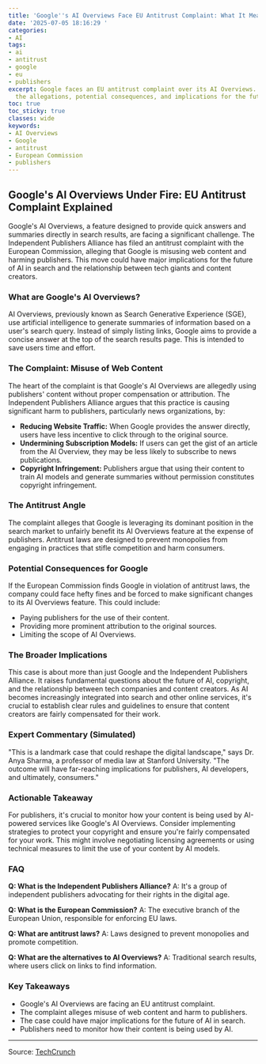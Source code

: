 ```yaml
---
title: 'Google''s AI Overviews Face EU Antitrust Complaint: What It Means'
date: '2025-07-05 18:16:29 '
categories:
- AI
tags:
- ai
- antitrust
- google
- eu
- publishers
excerpt: Google faces an EU antitrust complaint over its AI Overviews. Learn about
  the allegations, potential consequences, and implications for the future of search.
toc: true
toc_sticky: true
classes: wide
keywords:
- AI Overviews
- Google
- antitrust
- European Commission
- publishers
---
```


## Google's AI Overviews Under Fire: EU Antitrust Complaint Explained

Google's AI Overviews, a feature designed to provide quick answers and summaries directly in search results, are facing a significant challenge. The Independent Publishers Alliance has filed an antitrust complaint with the European Commission, alleging that Google is misusing web content and harming publishers. This move could have major implications for the future of AI in search and the relationship between tech giants and content creators.

### What are Google's AI Overviews?

AI Overviews, previously known as Search Generative Experience (SGE), use artificial intelligence to generate summaries of information based on a user's search query. Instead of simply listing links, Google aims to provide a concise answer at the top of the search results page. This is intended to save users time and effort.

### The Complaint: Misuse of Web Content

The heart of the complaint is that Google's AI Overviews are allegedly using publishers' content without proper compensation or attribution. The Independent Publishers Alliance argues that this practice is causing significant harm to publishers, particularly news organizations, by:

*   **Reducing Website Traffic:** When Google provides the answer directly, users have less incentive to click through to the original source.
*   **Undermining Subscription Models:** If users can get the gist of an article from the AI Overview, they may be less likely to subscribe to news publications.
*   **Copyright Infringement:** Publishers argue that using their content to train AI models and generate summaries without permission constitutes copyright infringement.

### The Antitrust Angle

The complaint alleges that Google is leveraging its dominant position in the search market to unfairly benefit its AI Overviews feature at the expense of publishers. Antitrust laws are designed to prevent monopolies from engaging in practices that stifle competition and harm consumers.

### Potential Consequences for Google

If the European Commission finds Google in violation of antitrust laws, the company could face hefty fines and be forced to make significant changes to its AI Overviews feature. This could include:

*   Paying publishers for the use of their content.
*   Providing more prominent attribution to the original sources.
*   Limiting the scope of AI Overviews.

### The Broader Implications

This case is about more than just Google and the Independent Publishers Alliance. It raises fundamental questions about the future of AI, copyright, and the relationship between tech companies and content creators. As AI becomes increasingly integrated into search and other online services, it's crucial to establish clear rules and guidelines to ensure that content creators are fairly compensated for their work.

### Expert Commentary (Simulated)

"This is a landmark case that could reshape the digital landscape," says Dr. Anya Sharma, a professor of media law at Stanford University. "The outcome will have far-reaching implications for publishers, AI developers, and ultimately, consumers."

### Actionable Takeaway

For publishers, it's crucial to monitor how your content is being used by AI-powered services like Google's AI Overviews. Consider implementing strategies to protect your copyright and ensure you're fairly compensated for your work. This might involve negotiating licensing agreements or using technical measures to limit the use of your content by AI models.

### FAQ

**Q: What is the Independent Publishers Alliance?**
A: It's a group of independent publishers advocating for their rights in the digital age.

**Q: What is the European Commission?**
A: The executive branch of the European Union, responsible for enforcing EU laws.

**Q: What are antitrust laws?**
A: Laws designed to prevent monopolies and promote competition.

**Q: What are the alternatives to AI Overviews?**
A: Traditional search results, where users click on links to find information.

### Key Takeaways

*   Google's AI Overviews are facing an EU antitrust complaint.
*   The complaint alleges misuse of web content and harm to publishers.
*   The case could have major implications for the future of AI in search.
*   Publishers need to monitor how their content is being used by AI.

---

Source: [TechCrunch](https://techcrunch.com/2025/07/05/google-faces-eu-antitrust-complaint-over-ai-overviews/)